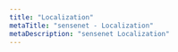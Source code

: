 ```yaml
---
title: "Localization"
metaTitle: "sensenet - Localization"
metaDescription: "sensenet Localization"
---
```

